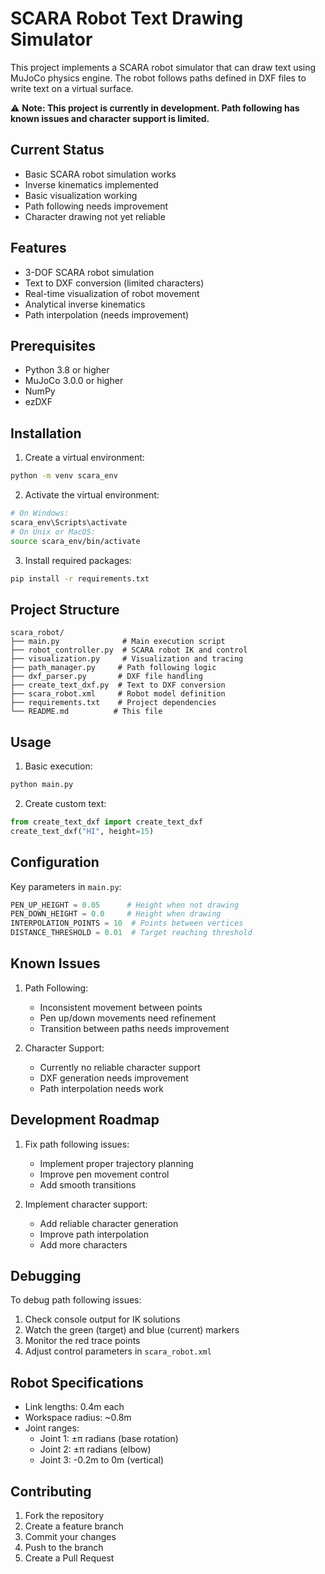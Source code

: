 # SCARA Robot Text Drawing Simulator

This project implements a SCARA robot simulator that can draw text using MuJoCo physics engine. The robot follows paths defined in DXF files to write text on a virtual surface.

⚠️ **Note: This project is currently in development. Path following has known issues and character support is limited.**

## Current Status

- Basic SCARA robot simulation works
- Inverse kinematics implemented
- Basic visualization working
- Path following needs improvement
- Character drawing not yet reliable

## Features

- 3-DOF SCARA robot simulation
- Text to DXF conversion (limited characters)
- Real-time visualization of robot movement
- Analytical inverse kinematics
- Path interpolation (needs improvement)

## Prerequisites

- Python 3.8 or higher
- MuJoCo 3.0.0 or higher
- NumPy
- ezDXF

## Installation

1. Create a virtual environment:
```bash
python -m venv scara_env
```

2. Activate the virtual environment:
```bash
# On Windows:
scara_env\Scripts\activate
# On Unix or MacOS:
source scara_env/bin/activate
```

3. Install required packages:
```bash
pip install -r requirements.txt
```

## Project Structure

```
scara_robot/
├── main.py              # Main execution script
├── robot_controller.py  # SCARA robot IK and control
├── visualization.py     # Visualization and tracing
├── path_manager.py     # Path following logic
├── dxf_parser.py       # DXF file handling
├── create_text_dxf.py  # Text to DXF conversion
├── scara_robot.xml     # Robot model definition
├── requirements.txt    # Project dependencies
└── README.md          # This file
```

## Usage

1. Basic execution:
```bash
python main.py
```

2. Create custom text:
```python
from create_text_dxf import create_text_dxf
create_text_dxf("HI", height=15)
```

## Configuration

Key parameters in `main.py`:
```python
PEN_UP_HEIGHT = 0.05      # Height when not drawing
PEN_DOWN_HEIGHT = 0.0     # Height when drawing
INTERPOLATION_POINTS = 10  # Points between vertices
DISTANCE_THRESHOLD = 0.01  # Target reaching threshold
```

## Known Issues

1. Path Following:
   - Inconsistent movement between points
   - Pen up/down movements need refinement
   - Transition between paths needs improvement

2. Character Support:
   - Currently no reliable character support
   - DXF generation needs improvement
   - Path interpolation needs work

## Development Roadmap

1. Fix path following issues:
   - Implement proper trajectory planning
   - Improve pen movement control
   - Add smooth transitions

2. Implement character support:
   - Add reliable character generation
   - Improve path interpolation
   - Add more characters

## Debugging

To debug path following issues:
1. Check console output for IK solutions
2. Watch the green (target) and blue (current) markers
3. Monitor the red trace points
4. Adjust control parameters in `scara_robot.xml`

## Robot Specifications

- Link lengths: 0.4m each
- Workspace radius: ~0.8m
- Joint ranges:
  - Joint 1: ±π radians (base rotation)
  - Joint 2: ±π radians (elbow)
  - Joint 3: -0.2m to 0m (vertical)

## Contributing

1. Fork the repository
2. Create a feature branch
3. Commit your changes
4. Push to the branch
5. Create a Pull Request


